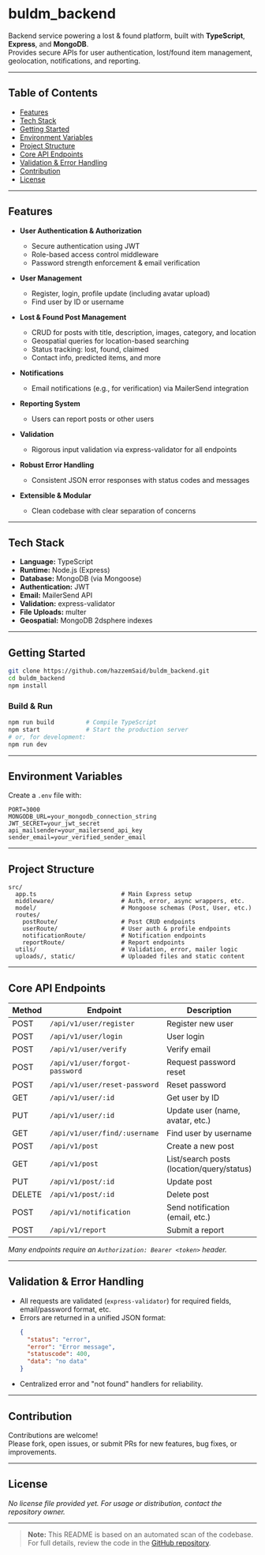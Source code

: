 # buldm_backend

Backend service powering a lost & found platform, built with **TypeScript**, **Express**, and **MongoDB**.  
Provides secure APIs for user authentication, lost/found item management, geolocation, notifications, and reporting.

---

## Table of Contents

- [Features](#features)
- [Tech Stack](#tech-stack)
- [Getting Started](#getting-started)
- [Environment Variables](#environment-variables)
- [Project Structure](#project-structure)
- [Core API Endpoints](#core-api-endpoints)
- [Validation & Error Handling](#validation--error-handling)
- [Contribution](#contribution)
- [License](#license)

---

## Features

- **User Authentication & Authorization**
  - Secure authentication using JWT
  - Role-based access control middleware
  - Password strength enforcement & email verification

- **User Management**
  - Register, login, profile update (including avatar upload)
  - Find user by ID or username

- **Lost & Found Post Management**
  - CRUD for posts with title, description, images, category, and location
  - Geospatial queries for location-based searching
  - Status tracking: lost, found, claimed
  - Contact info, predicted items, and more

- **Notifications**
  - Email notifications (e.g., for verification) via MailerSend integration

- **Reporting System**
  - Users can report posts or other users

- **Validation**
  - Rigorous input validation via express-validator for all endpoints

- **Robust Error Handling**
  - Consistent JSON error responses with status codes and messages

- **Extensible & Modular**
  - Clean codebase with clear separation of concerns

---

## Tech Stack

- **Language:** TypeScript
- **Runtime:** Node.js (Express)
- **Database:** MongoDB (via Mongoose)
- **Authentication:** JWT
- **Email:** MailerSend API
- **Validation:** express-validator
- **File Uploads:** multer
- **Geospatial:** MongoDB 2dsphere indexes

---

## Getting Started

```bash
git clone https://github.com/hazzemSaid/buldm_backend.git
cd buldm_backend
npm install
```

### Build & Run

```bash
npm run build         # Compile TypeScript
npm start             # Start the production server
# or, for development:
npm run dev
```

---

## Environment Variables

Create a `.env` file with:

```env
PORT=3000
MONGODB_URL=your_mongodb_connection_string
JWT_SECRET=your_jwt_secret
api_mailsender=your_mailersend_api_key
sender_email=your_verified_sender_email
```

---

## Project Structure

```
src/
  app.ts                        # Main Express setup
  middleware/                   # Auth, error, async wrappers, etc.
  model/                        # Mongoose schemas (Post, User, etc.)
  routes/
    postRoute/                  # Post CRUD endpoints
    userRoute/                  # User auth & profile endpoints
    notificationRoute/          # Notification endpoints
    reportRoute/                # Report endpoints
  utils/                        # Validation, error, mailer logic
  uploads/, static/             # Uploaded files and static content
```

---

## Core API Endpoints

| Method | Endpoint                             | Description                                 | Auth |
|--------|--------------------------------------|---------------------------------------------|------|
| POST   | `/api/v1/user/register`              | Register new user                           | No   |
| POST   | `/api/v1/user/login`                 | User login                                  | No   |
| POST   | `/api/v1/user/verify`                | Verify email                                | No   |
| POST   | `/api/v1/user/forgot-password`       | Request password reset                      | No   |
| POST   | `/api/v1/user/reset-password`        | Reset password                              | No   |
| GET    | `/api/v1/user/:id`                   | Get user by ID                              | Yes  |
| PUT    | `/api/v1/user/:id`                   | Update user (name, avatar, etc.)            | Yes  |
| GET    | `/api/v1/user/find/:username`        | Find user by username                       | Yes  |
| POST   | `/api/v1/post`                       | Create a new post                           | Yes  |
| GET    | `/api/v1/post`                       | List/search posts (location/query/status)    | Yes  |
| PUT    | `/api/v1/post/:id`                   | Update post                                 | Yes  |
| DELETE | `/api/v1/post/:id`                   | Delete post                                 | Yes  |
| POST   | `/api/v1/notification`               | Send notification (email, etc.)             | No   |
| POST   | `/api/v1/report`                     | Submit a report                             | Yes  |

*Many endpoints require an `Authorization: Bearer <token>` header.*

---

## Validation & Error Handling

- All requests are validated (`express-validator`) for required fields, email/password format, etc.
- Errors are returned in a unified JSON format:
  ```json
  {
    "status": "error",
    "error": "Error message",
    "statuscode": 400,
    "data": "no data"
  }
  ```
- Centralized error and "not found" handlers for reliability.

---

## Contribution

Contributions are welcome!  
Please fork, open issues, or submit PRs for new features, bug fixes, or improvements.

---

## License

_No license file provided yet. For usage or distribution, contact the repository owner._

---

> **Note:** This README is based on an automated scan of the codebase. For full details, review the code in the [GitHub repository](https://github.com/hazzemSaid/buldm_backend).
